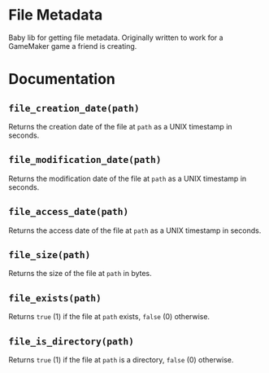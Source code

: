 # File Metadata
Baby lib for getting file metadata. Originally written to work for a GameMaker game a friend is creating.

# Documentation

## `file_creation_date(path)`

Returns the creation date of the file at `path` as a UNIX timestamp in seconds.

## `file_modification_date(path)`

Returns the modification date of the file at `path` as a UNIX timestamp in seconds.

## `file_access_date(path)`

Returns the access date of the file at `path` as a UNIX timestamp in seconds.

## `file_size(path)`

Returns the size of the file at `path` in bytes.

## `file_exists(path)`

Returns `true` (1) if the file at `path` exists, `false` (0) otherwise.

## `file_is_directory(path)`

Returns `true` (1) if the file at `path` is a directory, `false` (0) otherwise.